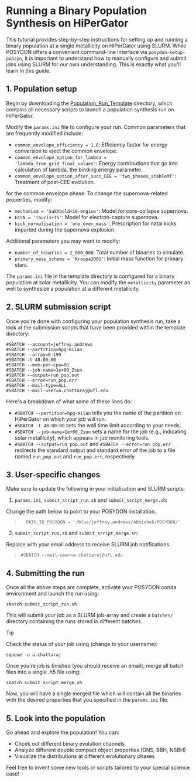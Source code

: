 # Running a Binary Population Synthesis on HiPerGator

This tutorial provides step-by-step instructions for setting up and running a binary population at a single metallicity on HiPerGator using SLURM. While POSYDON offers a convenient command-line interface via `posydon-setup-popsyn`, it is important to understand how to manually configure and submit jobs using SLURM for our own understanding. This is exactly what you'll learn in this guide.

## 1. Population setup

Begin by downloading the [Population_Run_Template](../Population_Run_Template) directory, which contains all necessary scripts to launch a population synthesis run on HiPerGator.

Modify the `params.ini` file to configure your run. Common parameters that are frequently modified include:

- `common_envelope_efficiency = 1.0`: Efficiency factor for energy conversion to eject the common envelope.
- `common_envelope_option_for_lambda = 'lambda_from_grid_final_values'`: Energy contributions that go into calculation of lambda, the binding energy parameter.
- `common_envelope_option_after_succ_CEE = 'two_phases_stableMT'`: Treatment of post-CEE evolution.

for the common envelope phase. To change the supernova-related properties, modify: 

- `mechanism = 'Sukhbold+16-engine'`: Model for core-collapse supernova.
- `ECSN = 'Tauris+15'`: Model for electron-capture supernova.
- `kick_normalisation = 'one_over_mass'`: Prescription for natal kicks imparted during the supernova explosion.

Additional parameters you may want to modify:

- `number_of_binaries = 2_000_000`: Total number of binaries to simulate.
- `primary_mass_scheme = 'Kroupa2001'`: Initial mass function for primary stars.

The `params.ini` file in the template directory is configured for a binary population at solar metallicity. You can modify the `metallicity` parameter as well to synthesize a population at a different metallicity.

## 2. SLURM submission script

Once you're done with configuring your population synthesis run, take a look at the submission scripts that have been provided within the template directory:

```
#SBATCH --account=jeffrey.andrews
#SBATCH --partition=hpg-milan
#SBATCH --array=0-199
#SBATCH -t 48:00:00
#SBATCH --mem-per-cpu=8G
#SBATCH --job-name=1e+00_Zsun
#SBATCH --output=run_pop.out
#SBATCH --error=run_pop.err                                                                                                      
#SBATCH --mail-type=ALL                                                                                     
#SBATCH --mail-user=a.chattaraj@ufl.edu
```

Here's a breakdown of what some of these lines do:
- `#SBATCH --partition=hpg-milan` tells you the name of the partition on HiPerGator on which your job will run. 
- `#SBATCH -t 48:00:00` sets the wall time limit according to your needs. 
- `#SBATCH --job-name=1e+00_Zsun` sets a name for the job (e.g., indicating solar metallicity), which appears in job monitoring tools. 
- `#SBATCH --output=run_pop.out` and `#SBATCH --error=run_pop.err` redirects the standard output and standard error of the job to a file named `run_pop.out` and `run_pop.err`, respectively.

## 3. User-specific changes

Make sure to update the following in your initialisation and SLURM scripts:

1. `params.ini`, `submit_script_run.sh` and `submit_script_merge.sh`:

Change the path below to point to your POSYDON installation.
> ```
>   PATH_TO_POSYDON = '/blue/jeffrey.andrews/abhishek/POSYDON/' 
> ```

2. `submit_script_run.sh` and `submit_script_merge.sh`:

Replace with your email address to receive SLURM job notifications.
> ```
> #SBATCH --mail-user=a.chattaraj@ufl.edu
> ```

## 4. Submitting the run

Once all the above steps are complete, activate your POSYDON conda environment and launch the run using:

``` 
sbatch submit_script_run.sh
```
This will submit your job as a SLURM job-array and create a `batches/` directory containing the runs stored in different batches. 

> [!TIP]
> Check the status of your job using (change to your username):
> ```
> squeue -u a.chattaraj
> ```

Once you're job is finished (you should receive an email), merge all batch files into a single .h5 file using:
``` 
sbatch submit_script_merge.sh
```

Now, you will have a single merged file which will contain all the binaries with the desired properties that you specified in the `params.ini` file. 

## 5. Look into the population

Go ahead and explore the population! You can:
- Chcek out different binary evolution channels
- Analyze different double compact object properties (DNS, BBH, NSBH)
- Visualize the distributions at different evolutionary phases

Feel free to invent some new tools or scripts tailored to your special science case! 
